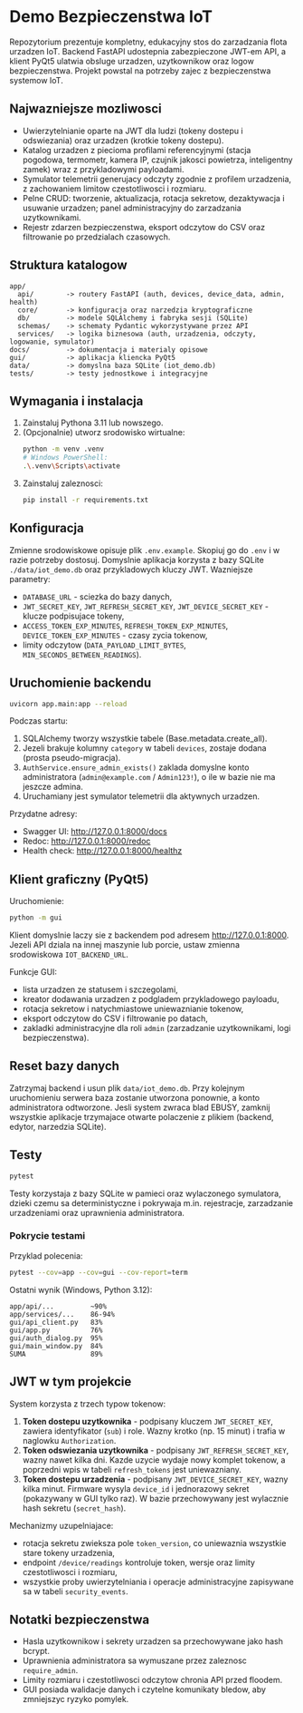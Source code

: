 # Demo Bezpieczenstwa IoT

Repozytorium prezentuje kompletny, edukacyjny stos do zarzadzania flota urzadzen IoT. Backend FastAPI udostepnia zabezpieczone JWT-em API, a klient PyQt5 ulatwia obsluge urzadzen, uzytkownikow oraz logow bezpieczenstwa. Projekt powstal na potrzeby zajec z bezpieczenstwa systemow IoT.

## Najwazniejsze mozliwosci
- Uwierzytelnianie oparte na JWT dla ludzi (tokeny dostepu i odswiezania) oraz urzadzen (krotkie tokeny dostepu).
- Katalog urzadzen z piecioma profilami referencyjnymi (stacja pogodowa, termometr, kamera IP, czujnik jakosci powietrza, inteligentny zamek) wraz z przykladowymi payloadami.
- Symulator telemetrii generujacy odczyty zgodnie z profilem urzadzenia, z zachowaniem limitow czestotliwosci i rozmiaru.
- Pelne CRUD: tworzenie, aktualizacja, rotacja sekretow, dezaktywacja i usuwanie urzadzen; panel administracyjny do zarzadzania uzytkownikami.
- Rejestr zdarzen bezpieczenstwa, eksport odczytow do CSV oraz filtrowanie po przedzialach czasowych.

## Struktura katalogow
```
app/
  api/        -> routery FastAPI (auth, devices, device_data, admin, health)
  core/       -> konfiguracja oraz narzedzia kryptograficzne
  db/         -> modele SQLAlchemy i fabryka sesji (SQLite)
  schemas/    -> schematy Pydantic wykorzystywane przez API
  services/   -> logika biznesowa (auth, urzadzenia, odczyty, logowanie, symulator)
docs/         -> dokumentacja i materialy opisowe
gui/          -> aplikacja kliencka PyQt5
data/         -> domyslna baza SQLite (iot_demo.db)
tests/        -> testy jednostkowe i integracyjne
```

## Wymagania i instalacja
1. Zainstaluj Pythona 3.11 lub nowszego.
2. (Opcjonalnie) utworz srodowisko wirtualne:
   ```bash
   python -m venv .venv
   # Windows PowerShell:
   .\.venv\Scripts\activate
   ```
3. Zainstaluj zaleznosci:
   ```bash
   pip install -r requirements.txt
   ```

## Konfiguracja
Zmienne srodowiskowe opisuje plik `.env.example`. Skopiuj go do `.env` i w razie potrzeby dostosuj. Domyslnie aplikacja korzysta z bazy SQLite `./data/iot_demo.db` oraz przykladowych kluczy JWT. Wazniejsze parametry:
- `DATABASE_URL` - sciezka do bazy danych,
- `JWT_SECRET_KEY`, `JWT_REFRESH_SECRET_KEY`, `JWT_DEVICE_SECRET_KEY` - klucze podpisujace tokeny,
- `ACCESS_TOKEN_EXP_MINUTES`, `REFRESH_TOKEN_EXP_MINUTES`, `DEVICE_TOKEN_EXP_MINUTES` - czasy zycia tokenow,
- limity odczytow (`DATA_PAYLOAD_LIMIT_BYTES`, `MIN_SECONDS_BETWEEN_READINGS`).

## Uruchomienie backendu
```bash
uvicorn app.main:app --reload
```
Podczas startu:
1. SQLAlchemy tworzy wszystkie tabele (Base.metadata.create_all).
2. Jezeli brakuje kolumny `category` w tabeli `devices`, zostaje dodana (prosta pseudo-migracja).
3. `AuthService.ensure_admin_exists()` zaklada domyslne konto administratora (`admin@example.com` / `Admin123!`), o ile w bazie nie ma jeszcze admina.
4. Uruchamiany jest symulator telemetrii dla aktywnych urzadzen.

Przydatne adresy:
- Swagger UI: http://127.0.0.1:8000/docs
- Redoc: http://127.0.0.1:8000/redoc
- Health check: http://127.0.0.1:8000/healthz

## Klient graficzny (PyQt5)
Uruchomienie:
```bash
python -m gui
```
Klient domyslnie laczy sie z backendem pod adresem http://127.0.0.1:8000. Jezeli API dziala na innej maszynie lub porcie, ustaw zmienna srodowiskowa `IOT_BACKEND_URL`.

Funkcje GUI:
- lista urzadzen ze statusem i szczegolami,
- kreator dodawania urzadzen z podgladem przykladowego payloadu,
- rotacja sekretow i natychmiastowe uniewaznianie tokenow,
- eksport odczytow do CSV i filtrowanie po datach,
- zakladki administracyjne dla roli `admin` (zarzadzanie uzytkownikami, logi bezpieczenstwa).

## Reset bazy danych
Zatrzymaj backend i usun plik `data/iot_demo.db`. Przy kolejnym uruchomieniu serwera baza zostanie utworzona ponownie, a konto administratora odtworzone. Jesli system zwraca blad EBUSY, zamknij wszystkie aplikacje trzymajace otwarte polaczenie z plikiem (backend, edytor, narzedzia SQLite).

## Testy
```bash
pytest
```
Testy korzystaja z bazy SQLite w pamieci oraz wylaczonego symulatora, dzieki czemu sa deterministyczne i pokrywaja m.in. rejestracje, zarzadzanie urzadzeniami oraz uprawnienia administratora.

### Pokrycie testami
Przyklad polecenia:
```bash
pytest --cov=app --cov=gui --cov-report=term
```
Ostatni wynik (Windows, Python 3.12):
```
app/api/...         ~90%
app/services/...    86-94%
gui/api_client.py   83%
gui/app.py          76%
gui/auth_dialog.py  95%
gui/main_window.py  84%
SUMA                89%
```

## JWT w tym projekcie
System korzysta z trzech typow tokenow:
1. **Token dostepu uzytkownika** - podpisany kluczem `JWT_SECRET_KEY`, zawiera identyfikator (`sub`) i role. Wazny krotko (np. 15 minut) i trafia w naglowku `Authorization`.
2. **Token odswiezania uzytkownika** - podpisany `JWT_REFRESH_SECRET_KEY`, wazny nawet kilka dni. Kazde uzycie wydaje nowy komplet tokenow, a poprzedni wpis w tabeli `refresh_tokens` jest uniewazniany.
3. **Token dostepu urzadzenia** - podpisany `JWT_DEVICE_SECRET_KEY`, wazny kilka minut. Firmware wysyla `device_id` i jednorazowy sekret (pokazywany w GUI tylko raz). W bazie przechowywany jest wylacznie hash sekretu (`secret_hash`).

Mechanizmy uzupelniajace:
- rotacja sekretu zwieksza pole `token_version`, co uniewaznia wszystkie stare tokeny urzadzenia,
- endpoint `/device/readings` kontroluje token, wersje oraz limity czestotliwosci i rozmiaru,
- wszystkie proby uwierzytelniania i operacje administracyjne zapisywane sa w tabeli `security_events`.

## Notatki bezpieczenstwa
- Hasla uzytkownikow i sekrety urzadzen sa przechowywane jako hash bcrypt.
- Uprawnienia administratora sa wymuszane przez zaleznosc `require_admin`.
- Limity rozmiaru i czestotliwosci odczytow chronia API przed floodem.
- GUI posiada walidacje danych i czytelne komunikaty bledow, aby zmniejszyc ryzyko pomylek.
